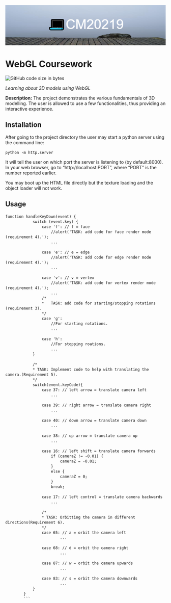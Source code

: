 ![Banner](./images/banner.png)
# WebGL Coursework
![GitHub code size in bytes](https://img.shields.io/github/languages/code-size/choobs1/choobs1)

_Learning about 3D models using WebGL_

**Description:** The project demonstrates the various fundamentals of 3D modelling.
The user is allowed to use a few functionalities, thus providing an interactive experience.
## Installation
After going to the project directory the user may start a python server using the command line:
```
python -m http.server
```
It will tell the user on which port the server is listening to (by default:8000).
In your web browser, go to “http://localhost:PORT”, where “PORT” is the number reported earlier.

You may boot up the HTML file directly but the texture loading and the object loader will not work.

## Usage
```
function handleKeyDown(event) {
			switch (event.key) {				
				case 'f': // f = face
					//alert('TASK: add code for face render mode (requirement 4).');
					...

				case 'e': // e = edge
					//alert('TASK: add code for edge render mode (requirement 4).');
					...

				case 'v': // v = vertex
					//alert('TASK: add code for vertex render mode (requirement 4).');
					...
				/*
				*	TASK: add code for starting/stopping rotations (requirement 3).
				*/
				case 'g':
					//For starting rotations.
					...
				
				case 'h':
					//For stopping roations.
					...
			}

			/*
			* TASK: Implement code to help with translating the camera.(Requirement 5).
			*/
			switch(event.keyCode){
				case 37: // left arrow = translate camera left
                    ...

                case 39: // right arrow = translate camera right
                    ...
                       
				case 40: // down arrow = translate camera down
					...

				case 38: // up arrow = translate camera up
					...

				case 16: // left shift = translate camera forwards
					if (cameraZ != -0.01) {
						cameraZ = -0.01;
					}
					else {
						cameraZ = 0;
					}
					break;

				case 17: // left control = translate camera backwards
					...

				/*
				* TASK: Orbitting the camera in different directions(Requirement 6).
				*/	
				case 65: // a = orbit the camera left
                        ...

                case 68: // d = orbit the camera right
                        ...

                case 87: // w = orbit the camera upwards
                        ...

                case 83: // s = orbit the camera downwards
                        ...
			}
		}
        ```
        